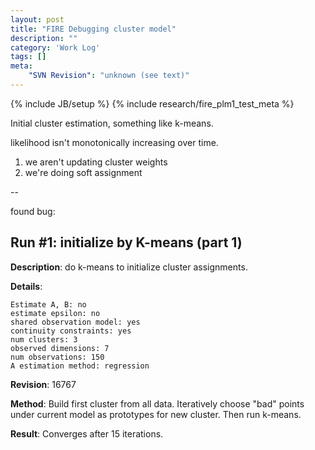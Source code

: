 ```yaml
---
layout: post
title: "FIRE Debugging cluster model"
description: ""
category: 'Work Log'
tags: []
meta: 
    "SVN Revision": "unknown (see text)"
---
```

{% include JB/setup %}
{% include research/fire_plm1_test_meta %}

Initial cluster estimation, something like k-means.


likelihood isn't monotonically increasing over time.

1. we aren't updating cluster weights
2. we're doing soft assignment

--

found bug: 


Run #1: initialize by K-means (part 1)
----------------------------------

**Description**: do k-means to initialize cluster assignments.   

**Details**:  

    Estimate A, B: no
    estimate epsilon: no
    shared observation model: yes
    continuity constraints: yes
    num clusters: 3
    observed dimensions: 7
    num observations: 150
    A estimation method: regression

**Revision**: 16767

**Method**: Build first cluster from all data.  Iteratively choose "bad" points under current model as prototypes for new cluster.  Then run k-means.

**Result**:  Converges after 15 iterations.
